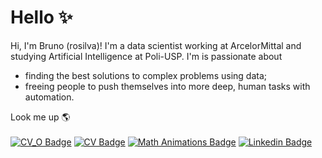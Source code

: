 # Hello ✨

Hi, I'm Bruno (rosilva)! I'm a data scientist working at ArcelorMittal and studying Artificial Intelligence at Poli-USP. I'm is passionate about 
<ul>
  <li>finding the best solutions to complex problems using data;</li>
  <li>freeing people to push themselves into more deep, human tasks with automation.</li>
</ul>

Look me up 🌎<br><br>
[![CV_O Badge](https://img.shields.io/badge/CV-Overview-black)](https://rosilva.carrd.co/)
[![CV Badge](https://img.shields.io/badge/CV-Complete-blueviolet)](https://drive.google.com/file/d/1zWVMK8sx69VTSxpkqlTA616jC7qDYXY1/view?usp=sharing)
[![Math Animations Badge](https://img.shields.io/badge/Project-ML_Animations-red)](https://github.com/brunorosilva/ML-animations)
[![Linkedin Badge](https://img.shields.io/badge/Linkedin-brunorosilva-blue)](https://www.linkedin.com/in/brunorosilva)
